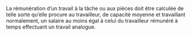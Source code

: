 La rémunération d’un travail à la tâche ou aux pièces doit être calculée de telle sorte qu’elle procure au travailleur, de capacité moyenne et travaillant normalement, un salaire au moins égal à celui du travailleur rémunéré à temps effectuant un travail analogue.